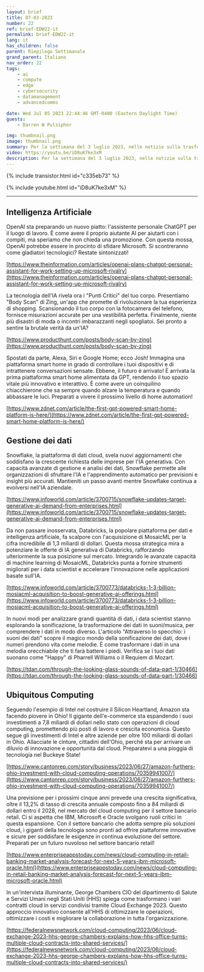 ```yaml
---
layout: brief
title: 07-03-2023
number: 22
ref: brief-EDW22-it
permalink: brief-EDW22-it
lang: it
has_children: false
parent: Riepilogo Settimanale
grand_parent: Italiano
nav_order: 22
tags:
    - ai
    - compute
    - edge
    - cybersecurity
    - datamanagement
    - advancedcomms

date: Wed Jul 05 2023 22:44:46 GMT-0400 (Eastern Daylight Time)
guests:
    - Darren W Pulsipher

img: thumbnail.png
image: thumbnail.png
summary: Per la settimana del 3 luglio 2023, nelle notizie sulla trasformazione digitale. L'IA sta trovando un sostituto per Alexa e Siri? Possiamo sentire i nostri dati? E dove sono i fornitori di servizi cloud che fanno diluviare soldi?
video: https://youtu.be/iD8uK7ke3xM
description: Per la settimana del 3 luglio 2023, nelle notizie sulla trasformazione digitale. L'IA sta trovando un sostituto per Alexa e Siri? Possiamo sentire i nostri dati? E dove sono i fornitori di servizi cloud che fanno diluviare soldi?
---
```



{% include transistor.html id="c335eb73" %}



{% include youtube.html id="iD8uK7ke3xM" %}


---

## Intelligenza Artificiale

OpenAI sta preparando un nuovo piatto: l'assistente personale ChatGPT per il luogo di lavoro. È come avere il proprio aiutante AI per aiutarti con i compiti, ma speriamo che non chieda una promozione. Con questa mossa, OpenAI potrebbe essere in procinto di sfidare Microsoft. Si scontreranno come gladiatori tecnologici? Restate sintonizzati!

[https://www.theinformation.com/articles/openai-plans-chatgpt-personal-assistant-for-work-setting-up-microsoft-rivalry](https://www.theinformation.com/articles/openai-plans-chatgpt-personal-assistant-for-work-setting-up-microsoft-rivalry)

La tecnologia dell'IA rivela ora i "Punti Critici" del tuo corpo. Presentiamo "Body Scan" di Zing, un'app che promette di rivoluzionare la tua esperienza di shopping. Scansionando il tuo corpo con la fotocamera del telefono, fornisce misurazioni accurate per una vestibilità perfetta. Finalmente, niente più disastri di moda o incontri imbarazzanti negli spogliatoi. Sei pronto a sentire la brutale verità da un'IA?

[https://www.producthunt.com/posts/body-scan-by-zing](https://www.producthunt.com/posts/body-scan-by-zing)

Spostati da parte, Alexa, Siri e Google Home; ecco Josh! Immagina una piattaforma smart home in grado di controllare i tuoi dispositivi e di intrattenere conversazioni sensate. Ebbene, il futuro è arrivato! È arrivata la prima piattaforma smart home alimentata da GPT, rendendo il tuo spazio vitale più innovativo e interattivo. È come avere un coinquilino chiacchierone che sa sempre quando alzare la temperatura e quando abbassare le luci. Preparati a vivere il prossimo livello di home automation!

[https://www.zdnet.com/article/the-first-gpt-powered-smart-home-platform-is-here/](https://www.zdnet.com/article/the-first-gpt-powered-smart-home-platform-is-here/)

## Gestione dei dati

Snowflake, la piattaforma di dati cloud, svela nuovi aggiornamenti che soddisfano la crescente richiesta delle imprese per l'IA generativa. Con capacità avanzate di gestione e analisi dei dati, Snowflake permette alle organizzazioni di sfruttare l'IA e l'apprendimento automatico per previsioni e insight più accurati. Mantieniti un passo avanti mentre Snowflake continua a evolversi nell'IA aziendale.

[https://www.infoworld.com/article/3700715/snowflake-updates-target-generative-ai-demand-from-enterprises.html](https://www.infoworld.com/article/3700715/snowflake-updates-target-generative-ai-demand-from-enterprises.html)

Da non passare inosservata, Databricks, la popolare piattaforma per dati e intelligenza artificiale, fa scalpore con l'acquisizione di MosaicML per la cifra incredibile di 1,3 miliardi di dollari. Questa mossa strategica mira a potenziare le offerte di IA generativa di Databricks, rafforzando ulteriormente la sua posizione sul mercato. Integrando le avanzate capacità di machine learning di MosaicML, Databricks punta a fornire strumenti migliorati per i data scientist e accelerare l'innovazione nelle applicazioni basate sull'IA.

[https://www.infoworld.com/article/3700773/databricks-1-3-billion-mosiacml-acquisition-to-boost-generative-ai-offerings.html](https://www.infoworld.com/article/3700773/databricks-1-3-billion-mosiacml-acquisition-to-boost-generative-ai-offerings.html)

In nuovi modi per analizzare grandi quantità di dati, i data scientist stanno esplorando la sonificazione, la trasformazione dei dati in suoni/musica, per comprendere i dati in modo diverso. L'articolo "Attraverso lo specchio: i suoni dei dati" scopre il magico mondo della sonificazione dei dati, dove i numeri prendono vita come melodie. È come trasformare i dati in una melodia orecchiabile che ti farà battere i piedi. Verifica se i tuoi dati suonano come "Happy" di Pharrell Williams o il Requiem di Mozart.

[https://tdan.com/through-the-looking-glass-sounds-of-data-part-1/30466](https://tdan.com/through-the-looking-glass-sounds-of-data-part-1/30466)

## Ubiquitous Computing 

Seguendo l'esempio di Intel nel costruire il Silicon Heartland, Amazon sta facendo piovere in Ohio! Il gigante dell'e-commerce sta espandendo i suoi investimenti a 7,8 miliardi di dollari nello stato con operazioni di cloud computing, promettendo più posti di lavoro e crescita economica. Questo segue gli investimenti di Intel e altre aziende per oltre 100 miliardi di dollari in Ohio. Allacciate le cinture, cittadini dell'Ohio, perché sta per arrivare un diluvio di innovazione e opportunità dal cloud. Preparatevi a una pioggia di tecnologia nel Buckeye State!

[https://www.cantonrep.com/story/business/2023/06/27/amazon-furthers-ohio-investment-with-cloud-computing-operations/70359941007/](https://www.cantonrep.com/story/business/2023/06/27/amazon-furthers-ohio-investment-with-cloud-computing-operations/70359941007/)

Una previsione per i prossimi cinque anni prevede una crescita significativa, oltre il 13,2% di tasso di crescita annuale composto fino a 84 miliardi di dollari entro il 2028, nel mercato del cloud computing per il settore bancario retail. Ci si aspetta che IBM, Microsoft e Oracle svolgano ruoli critici in questa espansione. Con il settore bancario che adotta sempre più soluzioni cloud, i giganti della tecnologia sono pronti ad offrire piattaforme innovative e sicure per soddisfare le esigenze in continua evoluzione del settore. Preparati per un futuro nuvoloso nel settore bancario retail!

[https://www.enterpriseappstoday.com/news/cloud-computing-in-retail-banking-market-analysis-forecast-for-next-5-years-ibm-microsoft-oracle.html](https://www.enterpriseappstoday.com/news/cloud-computing-in-retail-banking-market-analysis-forecast-for-next-5-years-ibm-microsoft-oracle.html)

In un'intervista illuminante, George Chambers CIO del dipartimento di Salute e Servizi Umani negli Stati Uniti (HHS) spiega come trasformano i vari contratti cloud in servizi condivisi tramite Cloud Exchange 2023. Questo approccio innovativo consente all'HHS di ottimizzare le operazioni, ottimizzare i costi e migliorare la collaborazione in tutta l'organizzazione.

[https://federalnewsnetwork.com/cloud-computing/2023/06/cloud-exchange-2023-hhs-george-chambers-explains-how-hhs-office-turns-multiple-cloud-contracts-into-shared-services/](https://federalnewsnetwork.com/cloud-computing/2023/06/cloud-exchange-2023-hhs-george-chambers-explains-how-hhs-office-turns-multiple-cloud-contracts-into-shared-services/)


